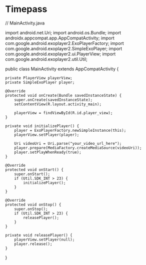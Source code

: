 # Timepass
// MainActivity.java

import android.net.Uri;
import android.os.Bundle;
import androidx.appcompat.app.AppCompatActivity;
import com.google.android.exoplayer2.ExoPlayerFactory;
import com.google.android.exoplayer2.SimpleExoPlayer;
import com.google.android.exoplayer2.ui.PlayerView;
import com.google.android.exoplayer2.util.Util;

public class MainActivity extends AppCompatActivity {

    private PlayerView playerView;
    private SimpleExoPlayer player;

    @Override
    protected void onCreate(Bundle savedInstanceState) {
        super.onCreate(savedInstanceState);
        setContentView(R.layout.activity_main);

        playerView = findViewById(R.id.player_view);
    }

    private void initializePlayer() {
        player = ExoPlayerFactory.newSimpleInstance(this);
        playerView.setPlayer(player);

        Uri videoUri = Uri.parse("your_video_url_here");
        player.prepare(MediaFactory.createMediaSource(videoUri));
        player.setPlayWhenReady(true);
    }

    @Override
    protected void onStart() {
        super.onStart();
        if (Util.SDK_INT > 23) {
            initializePlayer();
        }
    }

    @Override
    protected void onStop() {
        super.onStop();
        if (Util.SDK_INT > 23) {
            releasePlayer();
        }
    }

    private void releasePlayer() {
        playerView.setPlayer(null);
        player.release();
    }
}
